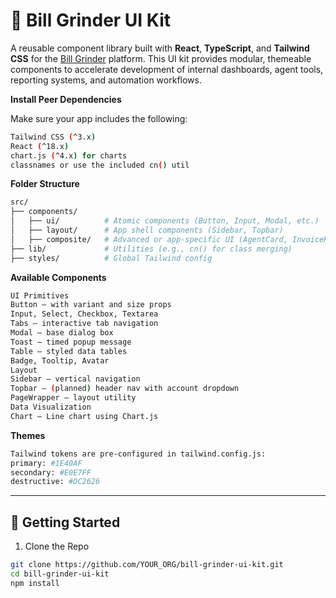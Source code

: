 # 🧱 Bill Grinder UI Kit

A reusable component library built with **React**, **TypeScript**, and **Tailwind CSS** for the [Bill Grinder](https://github.com/) platform. This UI kit provides modular, themeable components to accelerate development of internal dashboards, agent tools, reporting systems, and automation workflows.


**Install Peer Dependencies**

Make sure your app includes the following:
```bash
Tailwind CSS (^3.x)
React (^18.x)
chart.js (^4.x) for charts
classnames or use the included cn() util
```

**Folder Structure**

```bash
src/
├── components/
│   ├── ui/          # Atomic components (Button, Input, Modal, etc.)
│   ├── layout/      # App shell components (Sidebar, Topbar)
│   ├── composite/   # Advanced or app-specific UI (AgentCard, InvoiceRow)
├── lib/             # Utilities (e.g., cn() for class merging)
├── styles/          # Global Tailwind config
```

**Available Components**

```bash
UI Primitives
Button – with variant and size props
Input, Select, Checkbox, Textarea
Tabs – interactive tab navigation
Modal – base dialog box
Toast – timed popup message
Table – styled data tables
Badge, Tooltip, Avatar
Layout
Sidebar – vertical navigation
Topbar – (planned) header nav with account dropdown
PageWrapper – layout utility
Data Visualization
Chart – Line chart using Chart.js
```

**Themes**

```bash
Tailwind tokens are pre-configured in tailwind.config.js:
primary: #1E40AF
secondary: #E0E7FF
destructive: #DC2626
```


---

## 🚀 Getting Started

1. Clone the Repo
```bash
git clone https://github.com/YOUR_ORG/bill-grinder-ui-kit.git
cd bill-grinder-ui-kit
npm install

